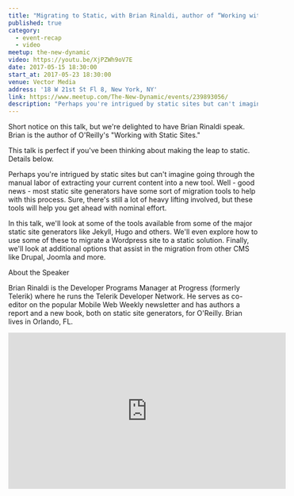 ```yaml
---
title: "Migrating to Static, with Brian Rinaldi, author of “Working with Static Sites”"
published: true
category:
  - event-recap
  - video
meetup: the-new-dynamic
video: https://youtu.be/XjPZWh9oV7E
date: 2017-05-15 18:30:00
start_at: 2017-05-23 18:30:00
venue: Vector Media
address: '18 W 21st St Fl 8, New York, NY'
link: https://www.meetup.com/The-New-Dynamic/events/239893056/
description: "Perhaps you're intrigued by static sites but can't imagine going through the manual labor of extracting your current content into a new tool. Well - good news - most static site generators have some sort of migration tools..."
---
```

Short notice on this talk, but we're delighted to have Brian Rinaldi speak. Brian is the author of O'Reilly's "Working with Static Sites."

This talk is perfect if you've been thinking about making the leap to static. Details below.

Perhaps you're intrigued by static sites but can't imagine going through the manual labor of extracting your current content into a new tool. Well - good news - most static site generators have some sort of migration tools to help with this process. Sure, there's still a lot of heavy lifting involved, but these tools will help you get ahead with nominal effort.

In this talk, we'll look at some of the tools available from some of the major static site generators like Jekyll, Hugo and others. We'll even explore how to use some of these to migrate a Wordpress site to a static solution. Finally, we'll look at additional options that assist in the migration from other CMS like Drupal, Joomla and more.


About the Speaker

Brian Rinaldi is the Developer Programs Manager at Progress (formerly Telerik) where he runs the Telerik Developer Network. He serves as co-editor on the popular Mobile Web Weekly newsletter and has authors a report and a new book, both on static site generators, for O'Reilly. Brian lives in Orlando, FL.

<div class="embed-container">
<iframe width="560" height="315" src="https://www.youtube.com/embed/XjPZWh9oV7E" frameborder="0" allowfullscreen></iframe>
</div>
